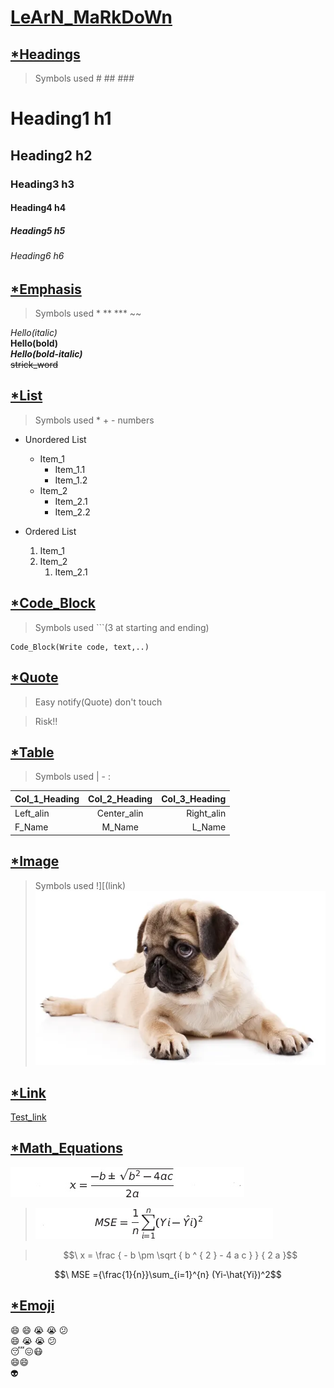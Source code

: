 # <u>LeArN_MaRkDoWn</u>

## <u>*Headings</u>
>Symbols used # ##  ###

# Heading1 h1
## Heading2 h2
### Heading3 h3
#### Heading4 h4
##### Heading5 h5
###### Heading6 h6

## <u>*Emphasis</u>
>Symbols used * **  *** ~~

*Hello(italic)*</br>
**Hello(bold)**</br>
***Hello(bold-italic)***</br>
~~strick_word~~

## <u>*List</u>
>Symbols used * +   - numbers
+ Unordered List
    * Item_1
        - Item_1.1
        - Item_1.2
    * Item_2
        - Item_2.1
        - Item_2.2

+ Ordered List
    1. Item_1
    2. Item_2
        1. Item_2.1


## <u>*Code_Block</u>
>Symbols used ```(3 at starting and ending)
```
Code_Block(Write code, text,..)
```
## <u>*Quote</u>
>Easy notify(Quote)
>don't touch

>Risk!!

## <u>*Table</u>
>Symbols used   |   -   :

| Col_1_Heading | Col_2_Heading | Col_3_Heading |
|:---------------| :-----: |--------:|
|Left_alin|Center_alin|Right_alin|
|F_Name|M_Name|L_Name|

## <U>*Image</u>
>Symbols used !][(link)
![image_name](./image.jpg)

## <u>*Link</u>
[Test_link](www.testing.com)

## <u>*Math_Equations</u>

![math](./math1_1.jpg)

>![math](./math1_3.jpg)

>$$\ x = \frac { - b \pm \sqrt { b ^ { 2 } - 4 a c } } { 2 a }$$

$$\ MSE ={\frac{1}{n}}\sum_{i=1}^{n} (Yi-\hat{Yi})^2$$


## <u>*Emoji</u>



:smile: :smile: :sob: :sob: :confused:</br>
:smile: :sob: :sob: :confused:</br>
:sleeping::confounded::mask:</br>
:smile::smile:</br>
:alien:
